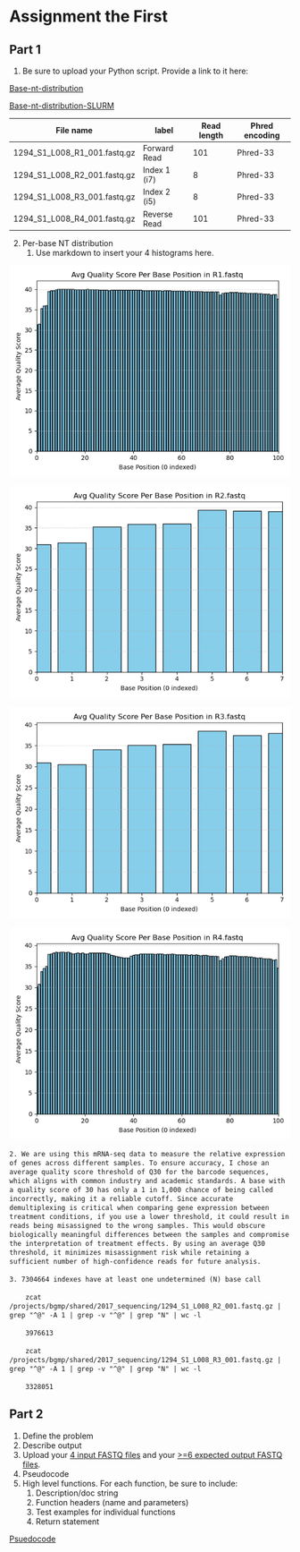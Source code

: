 # Assignment the First

## Part 1
1. Be sure to upload your Python script. Provide a link to it here:

[Base-nt-distribution](/python_scripts/base-nt-distribution.py)

[Base-nt-distribution-SLURM](/slurm_scripts/base-nt-plot-slurm.sh)

| File name | label | Read length | Phred encoding |
|---|---|---|---|
| 1294_S1_L008_R1_001.fastq.gz | Forward Read | 101 | Phred-33 |
| 1294_S1_L008_R2_001.fastq.gz | Index 1 (i7) | 8 | Phred-33 |
| 1294_S1_L008_R3_001.fastq.gz | Index 2 (i5) | 8 | Phred-33 |
| 1294_S1_L008_R4_001.fastq.gz | Reverse Read | 101 | Phred-33 |

2. Per-base NT distribution
    1. Use markdown to insert your 4 histograms here.

![graph1](/qc_plots/R1.fastq.png)

![graph2](/qc_plots/R2.fastq.png)

![graph3](/qc_plots/R3.fastq.png)

![graph4](/qc_plots/R4.fastq.png)

    2. We are using this mRNA-seq data to measure the relative expression of genes across different samples. To ensure accuracy, I chose an average quality score threshold of Q30 for the barcode sequences, which aligns with common industry and academic standards. A base with a quality score of 30 has only a 1 in 1,000 chance of being called incorrectly, making it a reliable cutoff. Since accurate demultiplexing is critical when comparing gene expression between treatment conditions, if you use a lower threshold, it could result in reads being misassigned to the wrong samples. This would obscure biologically meaningful differences between the samples and compromise the interpretation of treatment effects. By using an average Q30 threshold, it minimizes misassignment risk while retaining a sufficient number of high-confidence reads for future analysis.

    3. 7304664 indexes have at least one undetermined (N) base call

        zcat /projects/bgmp/shared/2017_sequencing/1294_S1_L008_R2_001.fastq.gz | grep "^@" -A 1 | grep -v "^@" | grep "N" | wc -l

        3976613

        zcat /projects/bgmp/shared/2017_sequencing/1294_S1_L008_R3_001.fastq.gz | grep "^@" -A 1 | grep -v "^@" | grep "N" | wc -l

        3328051
    
## Part 2
1. Define the problem
2. Describe output
3. Upload your [4 input FASTQ files](../TEST-input_FASTQ) and your [>=6 expected output FASTQ files](../TEST-output_FASTQ).
4. Pseudocode
5. High level functions. For each function, be sure to include:
    1. Description/doc string
    2. Function headers (name and parameters)
    3. Test examples for individual functions
    4. Return statement

[Psuedocode](/psuedocode.md)
